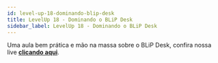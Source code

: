 ```yaml
---
id: level-up-18-dominando-blip-desk
title: LevelUp 18 - Dominando o BLiP Desk
sidebar_label: LevelUp 18 - Dominando o BLiP Desk
---
```


Uma aula bem prática e mão na massa sobre o BLiP Desk, confira nossa live [**clicando aqui**](https://www.facebook.com/talktotake/videos/919978621718842/).
